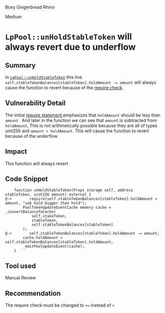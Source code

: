 Boxy Gingerbread Rhino

Medium

# `LpPool::unHoldStableToken` will always revert due to underflow

## Summary
In  [`LpPool::unHoldStableToken`](https://github.com/sherlock-audit/2024-05-elfi-protocol/blob/main/elfi-perp-contracts/contracts/storage/LpPool.sol#L306-L316)  this line `self.stableTokenBalances[stableToken].holdAmount -= amount` will always cause the function to revert because of the [require check](https://github.com/sherlock-audit/2024-05-elfi-protocol/blob/main/elfi-perp-contracts/contracts/storage/LpPool.sol#L307).
## Vulnerability Detail
The initial [require statement ](https://github.com/sherlock-audit/2024-05-elfi-protocol/blob/main/elfi-perp-contracts/contracts/storage/LpPool.sol#L307)emphasizes that `holdAmount` should be less than `amount `
And later in the function we can see that `amount` is subtracted from `holdAmount`,
This is not arithmetically possible because they are all of types uint256 and `amount > holdAmount`. This will cause the function to revert because of the underflow 
## Impact
This function will always revert
## Code Snippet
```solidity
    function unHoldStableToken(Props storage self, address stableToken, uint256 amount) external {
@->        require(self.stableTokenBalances[stableToken].holdAmount < amount, "sub hold bigger than hold");
        PoolTokenUpdateEventCache memory cache = _convertBalanceToCache(
            self.stakeToken,
            stableToken,
            self.stableTokenBalances[stableToken]
        );
@->        self.stableTokenBalances[stableToken].holdAmount -= amount;
        cache.holdAmount = self.stableTokenBalances[stableToken].holdAmount;
        _emitPoolUpdateEvent(cache);
    }
```
## Tool used

Manual Review

## Recommendation
The require check must be changed to `>=` instead of `<`